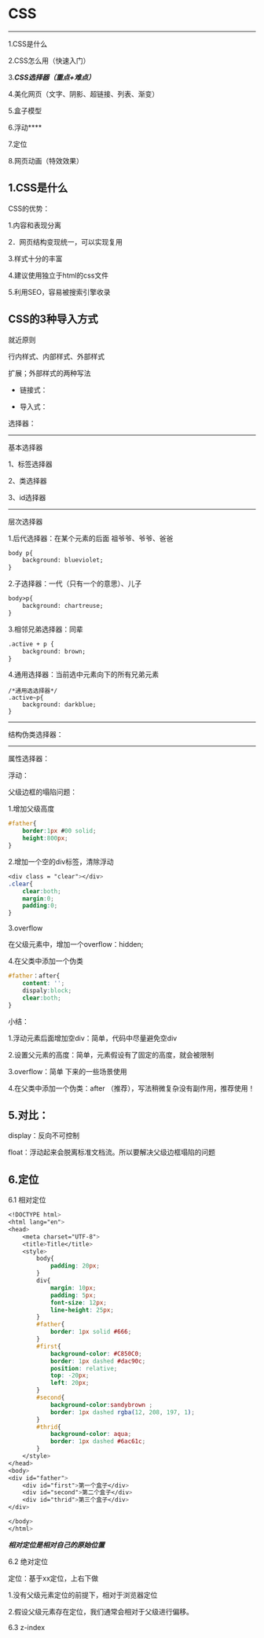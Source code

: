 # CSS

------

1.CSS是什么

2.CSS怎么用（快速入门）

3.***CSS选择器（重点+难点）***

4.美化网页（文字、阴影、超链接、列表、渐变）

5.盒子模型

6.浮动****

7.定位

8.网页动画（特效效果）



## 1.CSS是什么

CSS的优势：

1.内容和表现分离

2．网页结构变现统一，可以实现复用

3.样式十分的丰富

4.建议使用独立于html的css文件

5.利用SEO，容易被搜索引擎收录



## CSS的3种导入方式

就近原则

行内样式、内部样式、外部样式



扩展；外部样式的两种写法

- 链接式：

  

- 导入式：





选择器：

------

基本选择器

1、标签选择器

2、类选择器

3、id选择器

------

层次选择器

1.后代选择器：在某个元素的后面   祖爷爷、爷爷、爸爸

```html
body p{
	background: blueviolet;
}
```



2.子选择器：一代（只有一个的意思）、儿子

```html
body>p{
	background: chartreuse;
}
```



3.相邻兄弟选择器：同辈

```html
.active + p {
    background: brown;
}
```

4.通用选择器：当前选中元素向下的所有兄弟元素

```
/*通用选选择器*/
.active~p{
    background: darkblue;
}
```



------

结构伪类选择器：













------

属性选择器：





浮动：

父级边框的塌陷问题：

1.增加父级高度 

```css
#father{
    border:1px #00 solid;
    height:800px;
}
```



2.增加一个空的div标签，清除浮动

```css
<div class = "clear"></div>
.clear{
 	clear:both;
    margin:0;
    padding:0;
}
```



3.overflow

在父级元素中，增加一个overflow：hidden;



4.在父类中添加一个伪类

```css
#father：after{
    content: '';
    dispaly:block;
    clear:both;
}
```



小结：

1.浮动元素后面增加空div：简单，代码中尽量避免空div

2.设置父元素的高度：简单，元素假设有了固定的高度，就会被限制

3.overflow：简单 下来的一些场景使用

4.在父类中添加一个伪类：after （推荐），写法稍微复杂没有副作用，推荐使用！



## 5.对比：

display：反向不可控制

float：浮动起来会脱离标准文档流。所以要解决父级边框塌陷的问题



## 6.定位

6.1 相对定位

```css
<!DOCTYPE html>
<html lang="en">
<head>
    <meta charset="UTF-8">
    <title>Title</title>
    <style>
        body{
            padding: 20px;
        }
        div{
            margin: 10px;
            padding: 5px;
            font-size: 12px;
            line-height: 25px;
        }
        #father{
            border: 1px solid #666;
        }
        #first{
            background-color: #C850C0;
            border: 1px dashed #dac90c;
            position: relative;
            top: -20px;
            left: 20px;
        }
        #second{
            background-color:sandybrown ;
            border: 1px dashed rgba(12, 208, 197, 1);
        }
        #thrid{
            background-color: aqua;
            border: 1px dashed #6ac61c;
        }
    </style>
</head>
<body>
<div id="father">
    <div id="first">第一个盒子</div>
    <div id="second">第二个盒子</div>
    <div id="thrid">第三个盒子</div>
</div>

</body>
</html>
```

***相对定位是相对自己的原始位置***







6.2 绝对定位

定位：基于xx定位，上右下做

1.没有父级元素定位的前提下，相对于浏览器定位

2.假设父级元素存在定位，我们通常会相对于父级进行偏移。







6.3 z-index























































